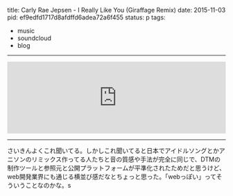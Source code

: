title: Carly Rae Jepsen - I Really Like You (Giraffage Remix)
date: 2015-11-03
pid: ef9edfd1717d8afdffd6adea72a6f455
status: p
tags:
- music
- soundcloud
- blog
---

<iframe width="100%" height="166" scrolling="no" frameborder="no" src="https://w.soundcloud.com/player/?url=https%3A//api.soundcloud.com/tracks/230319039&amp;color=ff5500&amp;auto_play=false&amp;hide_related=false&amp;show_comments=true&amp;show_user=true&amp;show_reposts=false"></iframe>

---- 

さいきんよくこれ聞いてる。しかしこれ聞いてると日本でアイドルソングとかアニソンのリミックス作ってる人たちと音の質感や手法が完全に同じで、DTMの制作ツールと参照元と公開プラットフォームが平準化されたためだと思うけど、web開発業界にも通じる横並び感だなとちょっと思った。「webっぽい」ってそういうことなのかな。s